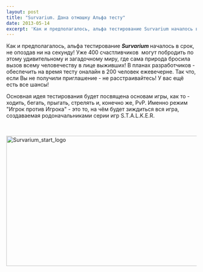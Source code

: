 ```yaml
---
layout: post
title: "Survarium. Дана отмашку Альфа тесту"
date: 2013-05-14
excerpt: 'Как и предполагалось, альфа тестирование Survarium началось в срок, не опоздав ни на секунду! Уже 400 счастливчиков  могут побродить по этому удивительному и загадочному миру, где сама природа бросила вызов всему человечеству в лице выживших...'
---
```


Как и предполагалось, альфа тестирование <strong><em>Survarium </em></strong>началось в срок, не опоздав ни на секунду! Уже 400 счастливчиков  могут побродить по этому удивительному и загадочному миру, где сама природа бросила вызов всему человечеству в лице выживших! В планах разработчиков - обеспечить на время тесту оналайн в 200 человек ежевечерне. Так что, если Вы не получили приглашение - не расстраивайтесь! У вас ещё есть все шансы!

Основная идея тестирования будет посвящена основам игры, как то - ходить, бегать, прыгать, стрелять и, конечно же, PvP. Именно режим "Игрок против Игрока" - это то, на чём будет зиждиться вся игра, создаваемая родоначальниками серии игр S.T.A.L.K.E.R.

&nbsp;

<a href="http://gamersoul.ru/wp-content/uploads/2013/04/Survarium_start_logo.png"><img class="wp-image-1876 aligncenter" alt="Survarium_start_logo" src="http://gamersoul.ru/wp-content/uploads/2013/04/Survarium_start_logo.png" width="648" height="344" /></a>